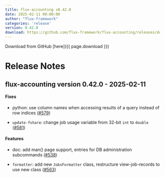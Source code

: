 ```yaml
---
title: flux-accounting v0.42.0
date: 2025-02-11 00:00:00
author: "flux-framework"
categories: 'release'
version: 0.42.0
download: https://github.com/flux-framework/flux-accounting/releases/download/v0.42.0/flux-accounting-0.42.0.tar.gz
---
```


Download from GitHub [here]({{ page.download }})

# Release Notes

flux-accounting version 0.42.0 - 2025-02-11
-------------------------------------------

#### Fixes

* python: use column names when accessing results of a query instead of row
indices ([#579](https://github.com/flux-framework/flux-accounting/issues/579))

* `update-fshare`: change job usage variable from 32-bit `int` to `double`
([#581](https://github.com/flux-framework/flux-accounting/issues/581))

#### Features

* doc: add man() page support, entries for DB administration subcommands
([#538](https://github.com/flux-framework/flux-accounting/issues/538))

* `formatter`: add new `JobsFormatter` class, restructure view-job-records to
use new class ([#563](https://github.com/flux-framework/flux-accounting/issues/563))
